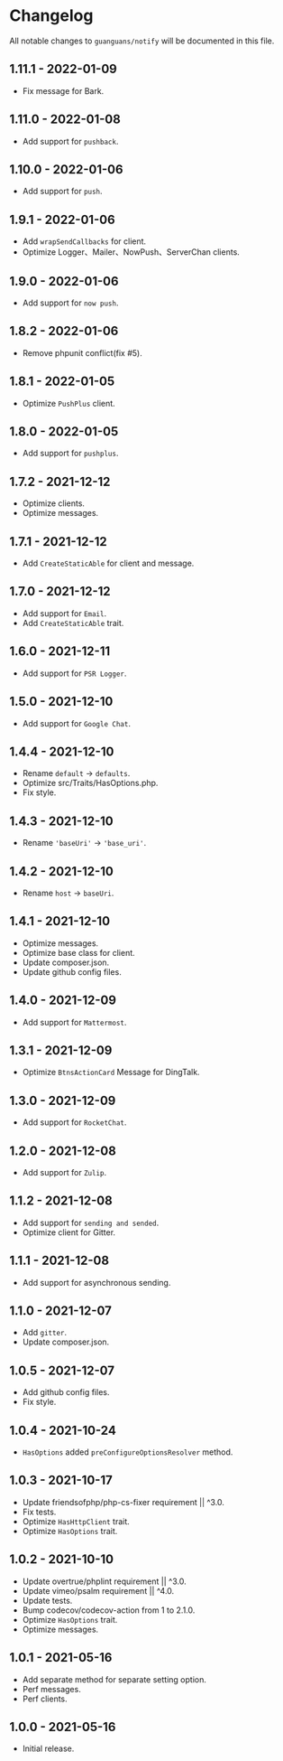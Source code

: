 # Changelog

All notable changes to `guanguans/notify` will be documented in this file.

## 1.11.1 - 2022-01-09

* Fix message for Bark.

## 1.11.0 - 2022-01-08

* Add support for `pushback`.

## 1.10.0 - 2022-01-06

* Add support for `push`.

## 1.9.1 - 2022-01-06

* Add `wrapSendCallbacks` for client.
* Optimize Logger、Mailer、NowPush、ServerChan clients.

## 1.9.0 - 2022-01-06

* Add support for `now push`.

## 1.8.2 - 2022-01-06

* Remove phpunit conflict(fix #5).

## 1.8.1 - 2022-01-05

* Optimize `PushPlus` client.

## 1.8.0 - 2022-01-05

* Add support for `pushplus`.

## 1.7.2 - 2021-12-12

* Optimize clients.
* Optimize messages.

## 1.7.1 - 2021-12-12

* Add `CreateStaticAble` for client and message.

## 1.7.0 - 2021-12-12

* Add support for `Email`.
* Add `CreateStaticAble` trait.

## 1.6.0 - 2021-12-11

* Add support for `PSR Logger`.

## 1.5.0 - 2021-12-10

* Add support for `Google Chat`.

## 1.4.4 - 2021-12-10

* Rename `default` -> `defaults`.
* Optimize src/Traits/HasOptions.php.
* Fix style.

## 1.4.3 - 2021-12-10

* Rename `'baseUri'` -> `'base_uri'`.

## 1.4.2 - 2021-12-10

* Rename `host` -> `baseUri`.

## 1.4.1 - 2021-12-10

* Optimize messages.
* Optimize base class for client.
* Update composer.json.
* Update github config files.

## 1.4.0 - 2021-12-09

* Add support for `Mattermost`.

## 1.3.1 - 2021-12-09

* Optimize `BtnsActionCard` Message for DingTalk.

## 1.3.0 - 2021-12-09

* Add support for `RocketChat`.

## 1.2.0 - 2021-12-08

* Add support for `Zulip`.

## 1.1.2 - 2021-12-08

* Add support for `sending and sended`.
* Optimize client for Gitter.

## 1.1.1 - 2021-12-08

* Add support for asynchronous sending.

## 1.1.0 - 2021-12-07

* Add `gitter`.
* Update composer.json.

## 1.0.5 - 2021-12-07

* Add github config files.
* Fix style.

## 1.0.4 - 2021-10-24

* `HasOptions` added `preConfigureOptionsResolver` method.

## 1.0.3 - 2021-10-17

* Update friendsofphp/php-cs-fixer requirement || ^3.0.
* Fix tests.
* Optimize `HasHttpClient` trait.
* Optimize `HasOptions` trait.

## 1.0.2 - 2021-10-10

* Update overtrue/phplint requirement || ^3.0.
* Update vimeo/psalm requirement || ^4.0.
* Update tests.
* Bump codecov/codecov-action from 1 to 2.1.0.
* Optimize `HasOptions` trait.
* Optimize messages.

## 1.0.1 - 2021-05-16

* Add separate method for separate setting option.
* Perf messages.
* Perf clients.

## 1.0.0 - 2021-05-16

* Initial release.
